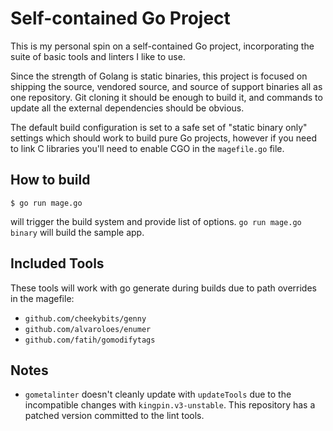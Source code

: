 # Self-contained Go Project

This is my personal spin on a self-contained Go project, incorporating the
suite of basic tools and linters I like to use.

Since the strength of Golang is static binaries, this project is focused on
shipping the source, vendored source, and source of support binaries all as
one repository. Git cloning it should be enough to build it, and commands to
update all the external dependencies should be obvious.

The default build configuration is set to a safe set of "static binary only"
settings which should work to build pure Go projects, however if you need to
link C libraries you'll need to enable CGO in the `magefile.go` file.

## How to build

```
$ go run mage.go
```
will trigger the build system and provide list of options. `go run mage.go binary`
will build the sample app.

## Included Tools

These tools will work with go generate during builds due to path overrides in the
magefile:

* `github.com/cheekybits/genny`
* `github.com/alvaroloes/enumer`
* `github.com/fatih/gomodifytags`

## Notes

* `gometalinter` doesn't cleanly update with `updateTools` due to the incompatible
  changes with `kingpin.v3-unstable`. This repository has a patched version
  committed to the lint tools.
  

